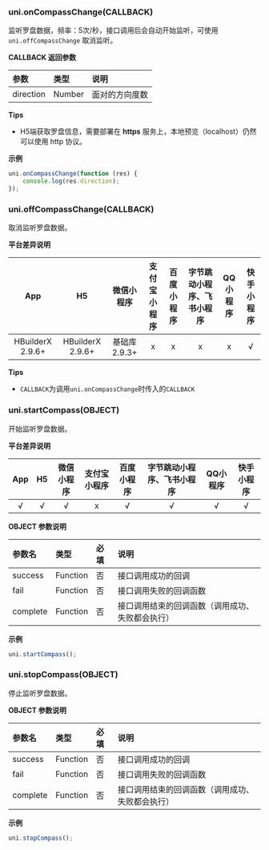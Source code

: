 ### uni.onCompassChange(CALLBACK)
监听罗盘数据，频率：5次/秒，接口调用后会自动开始监听，可使用 ``uni.offCompassChange`` 取消监听。

**CALLBACK 返回参数**

|参数|类型|说明|
|:-|:-|:-|
|direction|Number|面对的方向度数|

**Tips**
- H5端获取罗盘信息，需要部署在 **https** 服务上，本地预览（localhost）仍然可以使用 http 协议。

**示例**

```javascript
uni.onCompassChange(function (res) {
	console.log(res.direction);
});
```

### uni.offCompassChange(CALLBACK)
取消监听罗盘数据。

**平台差异说明**

|App|H5|微信小程序|支付宝小程序|百度小程序|字节跳动小程序、飞书小程序|QQ小程序|快手小程序|
|:-:|:-:|:-:|:-:|:-:|:-:|:-:|:-:|
|HBuilderX 2.9.6+|HBuilderX 2.9.6+|基础库 2.9.3+|x|x|x|x|√|

**Tips**
- `CALLBACK`为调用`uni.onCompassChange`时传入的`CALLBACK`

### uni.startCompass(OBJECT)
开始监听罗盘数据。

**平台差异说明**

|App|H5|微信小程序|支付宝小程序|百度小程序|字节跳动小程序、飞书小程序|QQ小程序|快手小程序|
|:-:|:-:|:-:|:-:|:-:|:-:|:-:|:-:|
|√|√|√|x|√|√|√|√|

**OBJECT 参数说明**

|参数名|类型|必填|说明|
|:-|:-|:-|:-|
|success|Function|否|接口调用成功的回调|
|fail|Function|否|接口调用失败的回调函数|
|complete|Function|否|接口调用结束的回调函数（调用成功、失败都会执行）|

**示例**

```javascript
uni.startCompass();
```

### uni.stopCompass(OBJECT)
停止监听罗盘数据。

**OBJECT 参数说明**

|参数名|类型|必填|说明|
|:-|:-|:-|:-|
|success|Function|否|接口调用成功的回调|
|fail|Function|否|接口调用失败的回调函数|
|complete|Function|否|接口调用结束的回调函数（调用成功、失败都会执行）|

**示例**

```javascript
uni.stopCompass();
```
